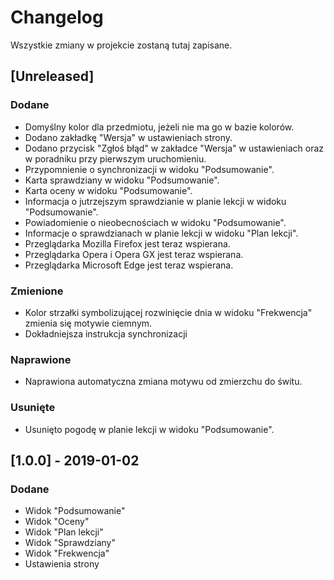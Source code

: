 # Changelog

Wszystkie zmiany w projekcie zostaną tutaj zapisane.

## [Unreleased]

### Dodane

- Domyślny kolor dla przedmiotu, jeżeli nie ma go w bazie kolorów.
- Dodano zakładkę "Wersja" w ustawieniach strony.
- Dodano przycisk "Zgłoś błąd" w zakładce "Wersja" w ustawieniach oraz w poradniku przy pierwszym uruchomieniu.
- Przypomnienie o synchronizacji w widoku "Podsumowanie".
- Karta sprawdziany w widoku "Podsumowanie".
- Karta oceny w widoku "Podsumowanie".
- Informacja o jutrzejszym sprawdzianie w planie lekcji w widoku "Podsumowanie".
- Powiadomienie o nieobecnościach w widoku "Podsumowanie".
- Informacje o sprawdzianach w planie lekcji w widoku "Plan lekcji".
- Przeglądarka Mozilla Firefox jest teraz wspierana.
- Przeglądarka Opera i Opera GX jest teraz wspierana.
- Przeglądarka Microsoft Edge jest teraz wspierana.

### Zmienione

- Kolor strzałki symbolizującej rozwinięcie dnia w widoku "Frekwencja" zmienia się motywie ciemnym.
- Dokładniejsza instrukcja synchronizacji

### Naprawione

- Naprawiona automatyczna zmiana motywu od zmierzchu do świtu.

### Usunięte

- Usunięto pogodę w planie lekcji w widoku "Podsumowanie".

## [1.0.0] - 2019-01-02

### Dodane

- Widok "Podsumowanie"
- Widok "Oceny"
- Widok "Plan lekcji"
- Widok "Sprawdziany"
- Widok "Frekwencja"
- Ustawienia strony

